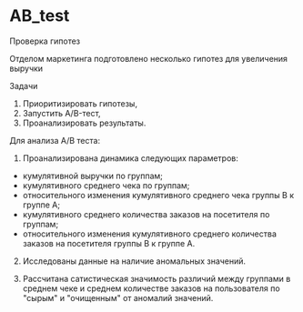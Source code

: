 # AB_test
Проверка гипотез

Отделом маркетинга подготовлено несколько гипотез для увеличения выручки

Задачи
1. Приоритизировать гипотезы,
2. Запустить A/B-тест,
3. Проанализировать результаты.

Для анализа A/B теста:

1. Проанализирована динамика следующих параметров:
 -  кумулятивной выручки по группам;
 -  кумулятивного среднего чека по группам;
 -  относительного изменения кумулятивного среднего чека группы B к группе А;
 -  кумулятивного среднего количества заказов на посетителя по группам;
 -  относительного изменения кумулятивного среднего количества заказов на посетителя группы B к
группе A.

2. Исследованы данные на наличие аномальных значений.

3. Рассчитана сатистическая значимость различий между группами в среднем чеке и среднем
количестве заказов на пользователя по "сырым" и "очищенным" от аномалий значений.

